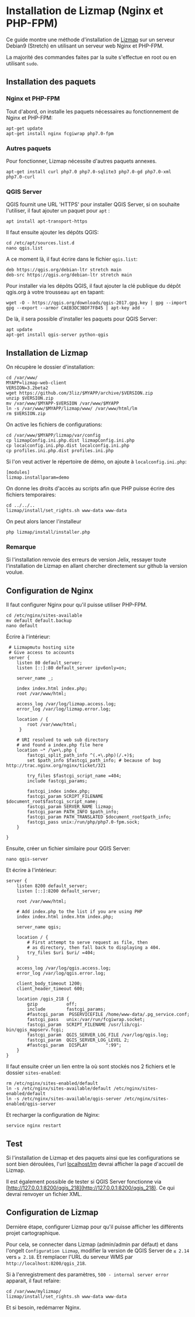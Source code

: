 # Installation de Lizmap (Nginx et PHP-FPM) #

Ce guide montre une méthode d'installation de [Lizmap](https://www.3liz.com/lizmap.html) sur un serveur Debian9 (Stretch) en utilisant un serveur web Nginx et PHP-FPM.

La majorité des commandes faites par la suite s'effectue en root ou en utilisant `sudo`.

## Installation des paquets ##
### Nginx et PHP-FPM ###

Tout d'abord, on installe les paquets nécessaires au fonctionnement de Nginx et PHP-FPM:
    
    apt-get update
    apt-get install nginx fcgiwrap php7.0-fpm 

### Autres paquets ###

Pour fonctionner, Lizmap nécessite d'autres paquets annexes.

    apt-get install curl php7.0 php7.0-sqlite3 php7.0-gd php7.0-xml php7.0-curl 
    
### QGIS Server ###

QGIS fournit une URL 'HTTPS' pour installer QGIS Server, si on souhaite l'utiliser, il faut ajouter un paquet pour `apt` :

    apt install apt-transport-https
    
Il faut ensuite ajouter les dépôts QGIS:
	
	cd /etc/apt/sources.list.d
	nano qgis.list
	
A ce moment là, il faut écrire dans le fichier `qgis.list`:

	deb https://qgis.org/debian-ltr stretch main
	deb-src https://qgis.org/debian-ltr stretch main
        
Pour installer via les dépôts QGIS, il faut ajouter la clé publique du dépôt qgis.org à votre trousseau `apt` en tapant: 
        
	wget -O - https://qgis.org/downloads/qgis-2017.gpg.key | gpg --import
	gpg --export --armor CAEB3DC3BDF7FB45 | apt-key add -
	
De là, il sera possible d'installer les paquets pour QGIS Server:
	
	apt update
	apt-get install qgis-server python-qgis
	
## Installation de Lizmap ##

On récupère le dossier d'installation:

	cd /var/www/
	MYAPP=lizmap-web-client
	VERSION=3.2beta2
	wget https://github.com/3liz/$MYAPP/archive/$VERSION.zip
	unzip $VERSION.zip
	mv /var/www/$MYAPP-$VERSION /var/www/$MYAPP
	ln -s /var/www/$MYAPP/lizmap/www/ /var/www/html/lm
	rm $VERSION.zip
	
On active les fichiers de configurations:
	
	cd /var/www/$MYAPP/lizmap/var/config
	cp lizmapConfig.ini.php.dist lizmapConfig.ini.php
	cp localconfig.ini.php.dist localconfig.ini.php
	cp profiles.ini.php.dist profiles.ini.php

Si l'on veut activer le répertoire de démo, on ajoute à `localconfig.ini.php`:

	[modules]
	lizmap.installparam=demo

On donne les droits d'accès au scripts afin que PHP puisse écrire des fichiers temporaires:

	cd ../../..
	lizmap/install/set_rights.sh www-data www-data

On peut alors lancer l'installeur

	php lizmap/install/installer.php
	
### Remarque ###

Si l'installation renvoie des erreurs de version Jelix, ressayer toute l'installation de Lizmap en allant chercher directement sur github la version voulue.

	
## Configuration de Nginx ##

Il faut configurer Nginx pour qu'il puisse utiliser PHP-FPM.

	cd /etc/nginx/sites-available
	mv default default.backup
	nano default
	
Écrire à l'intérieur:

	 # Lizmapmutu hosting site
	 # Give access to accounts
	 server {
		listen 80 default_server;
		listen [::]:80 default_server ipv6only=on;

	    server_name _;

		index index.html index.php;
		root /var/www/html;
		
		access_log /var/log/lizmap.access.log;
		error_log /var/log/lizmap.error.log;

	    location / {
	    	root /var/www/html;
	     }

		# URI resolved to web sub directory
		# and found a index.php file here
		location ~* /\w+\.php {
			fastcgi_split_path_info ^(.+\.php)(/.+)$;
			set $path_info $fastcgi_path_info; # because of bug http://trac.nginx.org/nginx/ticket/321
			
			try_files $fastcgi_script_name =404;
			include fastcgi_params;
			
			fastcgi_index index.php;
			fastcgi_param SCRIPT_FILENAME $document_root$fastcgi_script_name;
			fastcgi_param SERVER_NAME lizmap;
			fastcgi_param PATH_INFO $path_info;
			fastcgi_param PATH_TRANSLATED $document_root$path_info;
			fastcgi_pass unix:/run/php/php7.0-fpm.sock;
		}

	}

Ensuite, créer un fichier similaire pour QGIS Server:

	nano qgis-server

Et écrire à l'intérieur:

	server {
		listen 8200 default_server;
		listen [::]:8200 default_server;
	
		root /var/www/html;
	
		# Add index.php to the list if you are using PHP
		index index.html index.htm index.php;
	
		server_name qgis;
	
		location / {
			# First attempt to serve request as file, then
			# as directory, then fall back to displaying a 404.
			try_files $uri $uri/ =404;
		}
	
        access_log /var/log/qgis.access.log;
        error_log /var/log/qgis.error.log;
	
		client_body_timeout 1200;
        client_header_timeout 600;
	
		location /qgis_218 {
			gzip           off;
			include        fastcgi_params;
			#fastcgi_param  PGSERVICEFILE /home/www-data/.pg_service.conf;
			fastcgi_pass   unix:/var/run/fcgiwrap.socket;
			fastcgi_param  SCRIPT_FILENAME /usr/lib/cgi-bin/qgis_mapserv.fcgi;
            fastcgi_param  QGIS_SERVER_LOG_FILE /var/log/qgis.log;
	        fastcgi_param  QGIS_SERVER_LOG_LEVEL 2;
			#fastcgi_param  DISPLAY       ":99";
		}
	}

Il faut ensuite créer un lien entre la où sont stockés nos 2 fichiers et le dossier `sites-enabled`:

	rm /etc/nginx/sites-enabled/default
	ln -s /etc/nginx/sites-available/default /etc/nginx/sites-enabled/default
	ln -s /etc/nginx/sites-available/qgis-server /etc/nginx/sites-enabled/qgis-server
	
Et recharger la configuration de Nginx:

	service nginx restart

## Test ##

Si l'installation de Lizmap et des paquets ainsi que les configurations se sont bien déroulées, l'url [localhost/lm](localhost/lm) devrai afficher la page d'accueil de Lizmap.

Il est également possible de tester si QGIS Server fonctionne via [http://127.0.0.1:8200/qgis_218](http://127.0.0.1:8200/qgis_218). Ce qui devrai renvoyer un fichier XML.

## Configuration de Lizmap ##

Dernière étape, configurer Lizmap pour qu'il puisse afficher les différents projet cartographique.

Pour cela, se connecter dans Lizmap (admin/admin par défaut) et dans l'ongelt `Configuration Lizmap`, modifier la version de QGIS Server de `≤ 2.14` vers `≥ 2.18`. Et remplacer l'URL du serveur WMS par `http://localhost:8200/qgis_218`.

Si à l'enregistrement des paramètres, `500 - internal server error` apparait, il faut refaire:
	
	cd /var/www/mylizmap/
	lizmap/install/set_rights.sh www-data www-data
	
Et si besoin, redémarrer Nginx.
